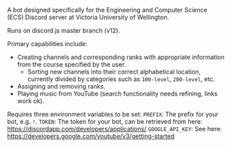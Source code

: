 A bot designed specifically for the Engineering and Computer Science (ECS) Discord server at Victoria University of Wellington.

Runs on discord.js master branch (v12).

Primary capabilities include:
- Creating channels and corresponding ranks with appropriate information from the course specified by the user.
    - Sorting new channels into their correct alphabetical location, currently divided by categories such as `100-level`, `200-level`, etc.
- Assigning and removing ranks.
- Playing music from YouTube (search functionality needs refining, links work ok).

Requires three environment variables to be set:
`PREFIX`: The prefix for your bot, e.g. `!`.
`TOKEN`: The token for your bot, can be retrieved from here: https://discordapp.com/developers/applications/
`GOOGLE_API_KEY`: See here: https://developers.google.com/youtube/v3/getting-started
